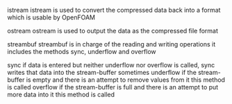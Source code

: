 istream
  istream is used to convert the compressed data back into a format which is usable by OpenFOAM


ostream
  ostream is used to output the data as the compressed file format


streambuf
  streambuf is in charge of the reading and writing operations
  it includes the methods sync, underflow and overflow
  
  sync
    if data is entered but neither underflow nor overflow is called, sync writes that data into the stream-buffer sometimes
  underflow
    if the stream-buffer is empty and there is an attempt to remove values from it this method is called
  overflow
    if the stream-buffer is full and there is an attempt to put more data into it this method is called
